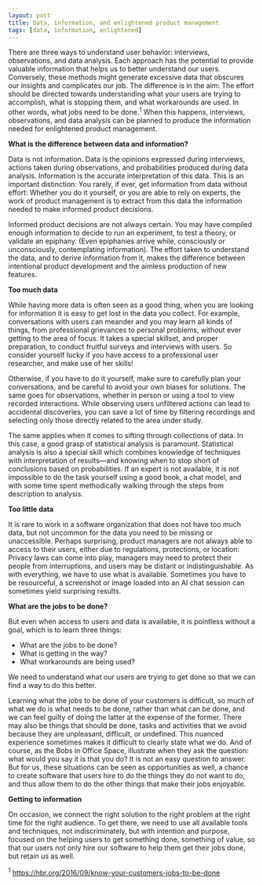```yaml
---
layout: post
title: Data, information, and enlightened product management
tags: [data, information, enlightened]
---
```


There are three ways to understand user behavior:  interviews, observations, and data analysis.  Each approach has the potential to provide valuable information that helps us to better understand our users.  Conversely, these methods might generate excessive data that obscures our insights and complicates our job.  The difference is in the aim:  The effort should be directed towards understanding what your users are trying to accomplish, what is stopping them, and what workarounds are used.  In other words, what jobs need to be done.<sup>1</sup>  When this happens, interviews, observations, and data analysis can be planned to produce the information needed for enlightened product management.

**What is the difference between data and information?**

Data is not information.  Data is the opinions expressed during interviews, actions taken during observations, and probabilities produced during data analysis.  Information is the accurate interpretation of this data.  This is an important distinction:  You rarely, if ever, get information from data without effort: Whether you do it yourself, or you are able to rely on experts, the work of product management is to extract from this data the information needed to make informed product decisions.  

Informed product decisions are not always certain.  You may have compiled enough information to decide to run an experiment, to test a theory, or validate an epiphany.  (Even epiphanies arrive while, consciously or unconsciously, contemplating information).  The effort taken to understand the data, and to derive information from it, makes the difference between intentional product development and the aimless production of new features.

**Too much data**

While having more data is often seen as a good thing, when you are looking for information it is easy to get lost in the data you collect.  For example, conversations with users can meander and you may learn all kinds of things, from professional grievances to personal problems, without ever getting to the area of focus.  It takes a special skillset, and proper preparation, to conduct fruitful surveys and interviews with users.  So consider yourself lucky if you have access to a professional user researcher, and make use of her skills!  

Otherwise, if you have to do it yourself, make sure to carefully plan your conversations, and be careful to avoid your own biases for solutions.  The same goes for observations, whether in person or using a tool to view recorded interactions.  While observing users unfiltered actions can lead to accidental discoveries, you can save a lot of time by filtering recordings and selecting only those directly related to the area under study.

The same applies when it comes to sifting through collections of data.  In this case, a good grasp of statistical analysis is paramount.  Statistical analysis is also a special skill which combines knowledge of techniques with interpretation of results—and knowing when to stop short of conclusions based on probabilities.  If an expert is not available, it is not impossible to do the task yourself using a good book, a chat model, and with some time spent methodically walking through the steps from description to analysis.

**Too little data**

It is rare to work in a software organization that does not have too much data, but not uncommon for the data you need to be missing or unaccessible.  Perhaps surprising, product managers are not always able to access to their users, either due to regulations, protections, or location: Privacy laws can come into play, managers may need to protect their people from interruptions, and users may be distant or indistinguishable.  As with everything, we have to use what is available.  Sometimes you have to be resourceful, a screenshot or image loaded into an AI chat session can sometimes yield surprising results.

**What are the jobs to be done?**

But even when access to users and data is available, it is pointless without a goal, which is to learn three things:

- What are the jobs to be done?
- What is getting in the way?
- What workarounds are being used? 

We need to understand what our users are trying to get done so that we can find a way to do this better.  

Learning what the jobs to be done of your customers is difficult, so much of what we do is what needs to be done, rather than what can be done, and we can feel guilty of doing the latter at the expense of the former.  There may also be things that should be done, tasks and activities that we avoid because they are unpleasant, difficult, or undefined.  This nuanced experience sometimes makes it difficult to clearly state what we do.  And of course, as the Bobs in Office Space, illustrate when they ask the question:  what would you say it is that you do?  It is not an easy question to answer.  But for us, these situations can be seen as opportunities as well, a chance to create software that users hire to do the things they do not want to do, and thus allow them to do the other things that make their jobs enjoyable.

**Getting to information**

On occasion, we connect the right solution to the right problem at the right time for the right audience.  To get there, we need to use all available tools and techniques, not indiscriminately, but with intention and purpose, focused on the helping users to get something done, something of value, so that our users not only hire our software to help them get their jobs done, but retain us as well.

<sup>1</sup> https://hbr.org/2016/09/know-your-customers-jobs-to-be-done
